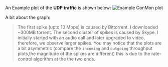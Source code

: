 An Example plot of the **UDP traffic** is shown below: 
![Example ConMon plot](https://github.com/vr000m/ConMon/blob/master/plots/Example%20Plots/2_bittorrent_skype_rw.png)

A bit about the graph:
> The first spike (upto 10 Mbps) is caused by Bittorrent. I downloaded
> ~300MB torrent. The second cluster of spikes is caused by Skype. I
> initially started with an audio call and later upgraded to video,
> therefore, we observe larger spikes. You may notice that the plots are a
> bit asymmetric (compare the `incoming` and `outgoing` throughput
> plots,the magnitude of the spikes are different) this is due to the
> rate-control algorithm at the the two ends.


